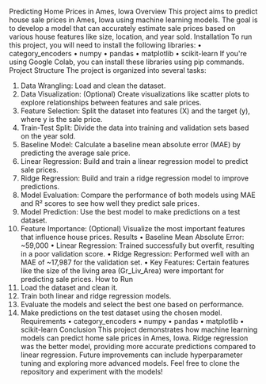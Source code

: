 Predicting Home Prices in Ames, Iowa
Overview
This project aims to predict house sale prices in Ames, Iowa using machine learning models. The goal is to develop a model that can accurately estimate sale prices based on various house features like size, location, and year sold.
Installation
To run this project, you will need to install the following libraries:
•	category_encoders
•	numpy
•	pandas
•	matplotlib
•	scikit-learn
If you're using Google Colab, you can install these libraries using pip commands.
Project Structure
The project is organized into several tasks:
1.	Data Wrangling: Load and clean the dataset.
2.	Data Visualization: (Optional) Create visualizations like scatter plots to explore relationships between features and sale prices.
3.	Feature Selection: Split the dataset into features (X) and the target (y), where y is the sale price.
4.	Train-Test Split: Divide the data into training and validation sets based on the year sold.
5.	Baseline Model: Calculate a baseline mean absolute error (MAE) by predicting the average sale price.
6.	Linear Regression: Build and train a linear regression model to predict sale prices.
7.	Ridge Regression: Build and train a ridge regression model to improve predictions.
8.	Model Evaluation: Compare the performance of both models using MAE and R² scores to see how well they predict sale prices.
9.	Model Prediction: Use the best model to make predictions on a test dataset.
10.	Feature Importance: (Optional) Visualize the most important features that influence house prices.
Results
•	Baseline Mean Absolute Error: ~59,000
•	Linear Regression: Trained successfully but overfit, resulting in a poor validation score.
•	Ridge Regression: Performed well with an MAE of ~17,987 for the validation set.
•	Key Features: Certain features like the size of the living area (Gr_Liv_Area) were important for predicting sale prices.
How to Run
1.	Load the dataset and clean it.
2.	Train both linear and ridge regression models.
3.	Evaluate the models and select the best one based on performance.
4.	Make predictions on the test dataset using the chosen model.
Requirements
•	category_encoders
•	numpy
•	pandas
•	matplotlib
•	scikit-learn
Conclusion
This project demonstrates how machine learning models can predict home sale prices in Ames, Iowa. Ridge regression was the better model, providing more accurate predictions compared to linear regression. Future improvements can include hyperparameter tuning and exploring more advanced models.
Feel free to clone the repository and experiment with the models!

